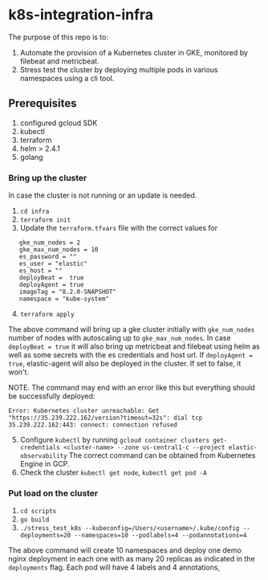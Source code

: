 # k8s-integration-infra

The purpose of this repo is to:
1. Automate the provision of a Kubernetes cluster in GKE, monitored by filebeat and metricbeat.
2. Stress test the cluster by deploying multiple pods in various namespaces using a cli tool.

## Prerequisites
1. configured gcloud SDK
2. kubectl
3. terraform
4. helm > 2.4.1
5. golang

### Bring up the cluster
In case the cluster is not running or an update is needed.
1. `cd infra`
2. `terraform init`
3. Update the `terraform.tfvars` file with the correct values for 
```
   gke_num_nodes = 2
   gke_max_num_nodes = 10
   es_password = ""
   es_user = "elastic"
   es_host = ""
   deployBeat =  true
   deployAgent = true
   imageTag = "8.2.0-SNAPSHOT"
   namespace = "kube-system"
```
4. `terraform apply`


The above command will bring up a gke cluster initially with `gke_num_nodes` number of nodes with
autoscaling up to `gke_max_num_nodes`.
In case `deployBeat = true` it will also bring up metricbeat and filebeat using helm as well as some secrets with the es
credentials and host url.
If `deployAgent = true`, elastic-agent will also be deployed in the cluster. If set to false,
it won't.

NOTE.
The command may end with an error like this but everything should be successfully deployed:
```
Error: Kubernetes cluster unreachable: Get "https://35.239.222.162/version?timeout=32s": dial tcp 35.239.222.162:443: connect: connection refused
```
5. Configure `kubectl` by running `gcloud container clusters get-credentials <cluster-name> --zone us-central1-c --project elastic-observability`
The correct command can be obtained from Kubernetes Engine in GCP.
6. Check the cluster `kubectl get node`, `kubectl get pod -A`

### Put load on the cluster
1. `cd scripts`
2. `go build`
3. `./stress_test_k8s --kubeconfig=/Users/<username>/.kube/config --deployments=20 --namespaces=10 --podlabels=4 --podannotations=4`

The above command will create 10 namespaces and deploy one demo nginx deployment in each one with
as many 20 replicas as indicated in the `deployments` flag. Each pod will have 4 labels and 4 annotations,